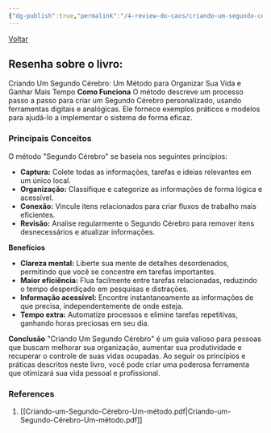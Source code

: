 ```yaml
---
{"dg-publish":true,"permalink":"/4-review-do-caos/criando-um-segundo-cerebro/","tags":["pessoal/livros","pessoal/ReviewCaos"],"noteIcon":""}
---
```


[Voltar](1.LIFE/index)
## Resenha sobre o livro:
Criando Um Segundo Cérebro: Um Método para Organizar Sua Vida e Ganhar Mais Tempo
**Como Funciona**
O método descreve um processo passo a passo para criar um Segundo Cérebro personalizado, usando ferramentas digitais e analógicas. Ele fornece exemplos práticos e modelos para ajudá-lo a implementar o sistema de forma eficaz.
### Principais Conceitos
O método "Segundo Cérebro" se baseia nos seguintes princípios:
* **Captura:** Colete todas as informações, tarefas e ideias relevantes em um único local.
* **Organização:** Classifique e categorize as informações de forma lógica e acessível.
* **Conexão:** Vincule itens relacionados para criar fluxos de trabalho mais eficientes.
* **Revisão:** Analise regularmente o Segundo Cérebro para remover itens desnecessários e atualizar informações.

**Benefícios**
* **Clareza mental:** Liberte sua mente de detalhes desordenados, permitindo que você se concentre em tarefas importantes.
* **Maior eficiência:** Flua facilmente entre tarefas relacionadas, reduzindo o tempo desperdiçado em pesquisas e distrações.
* **Informação acessível:** Encontre instantaneamente as informações de que precisa, independentemente de onde esteja.
* **Tempo extra:** Automatize processos e elimine tarefas repetitivas, ganhando horas preciosas em seu dia.

**Conclusão**
"Criando Um Segundo Cérebro" é um guia valioso para pessoas que buscam melhorar sua organização, aumentar sua produtividade e recuperar o controle de suas vidas ocupadas. Ao seguir os princípios e práticas descritos neste livro, você pode criar uma poderosa ferramenta que otimizará sua vida pessoal e profissional.
### References
1. [[Criando-um-Segundo-Cérebro-Um-método.pdf\|Criando-um-Segundo-Cérebro-Um-método.pdf]]


